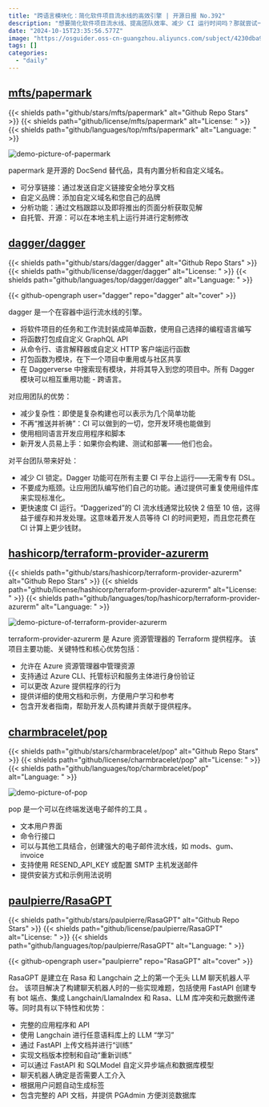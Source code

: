 ```yaml
---
title: "跨语言模块化：简化软件项目流水线的高效引擎 | 开源日报 No.392"
description: "想要简化软件项目流水线、提高团队效率、减少 CI 运行时间吗？那就尝试一下 dagger 吧！dagger 是一个强大的引擎，可以将项目任务封装成简单函数，实现自定义 GraphQL API，让 CI 变得更高效，让团队更易上手，让 CI 运行更快速！"
date: "2024-10-15T23:35:56.577Z"
image: "https://osguider.oss-cn-guangzhou.aliyuncs.com/subject/4230dba946641b5f27ce41c5b233189e.png"
tags: []
categories:
  - "daily"
---
```


## [mfts/papermark](https://github.com/mfts/papermark)

{{< shields path="github/stars/mfts/papermark" alt="Github Repo Stars" >}} {{< shields path="github/license/mfts/papermark" alt="License: " >}} {{< shields path="github/languages/top/mfts/papermark" alt="Language: " >}}

![demo-picture-of-papermark](https://static.osguider.com/subject/github/mfts/papermark/2ae51faa50160d60c4129164c6961936.gif)

papermark 是开源的 DocSend 替代品，具有内置分析和自定义域名。

- 可分享链接：通过发送自定义链接安全地分享文档
- 自定义品牌：添加自定义域名和您自己的品牌
- 分析功能：通过文档跟踪以及即将推出的页面分析获取见解
- 自托管、开源：可以在本地主机上运行并进行定制修改
  
## [dagger/dagger](https://github.com/dagger/dagger)

{{< shields path="github/stars/dagger/dagger" alt="Github Repo Stars" >}} {{< shields path="github/license/dagger/dagger" alt="License: " >}} {{< shields path="github/languages/top/dagger/dagger" alt="Language: " >}}

{{< github-opengraph user="dagger" repo="dagger" alt="cover" >}}

dagger 是一个在容器中运行流水线的引擎。

- 将软件项目的任务和工作流封装成简单函数，使用自己选择的编程语言编写
- 将函数打包成自定义 GraphQL API
- 从命令行、语言解释器或自定义 HTTP 客户端运行函数
- 打包函数为模块，在下一个项目中重用或与社区共享
- 在 Daggerverse 中搜索现有模块，并将其导入到您的项目中。所有 Dagger 模块可以相互重用功能 - 跨语言。

对应用团队的优势：

- 减少复杂性：即使是复杂构建也可以表示为几个简单功能
- 不再“推送并祈祷”：CI 可以做到的一切，您开发环境也能做到
- 使用相同语言开发应用程序和脚本
- 新开发人员易上手：如果你会构建、测试和部署——他们也会。

对平台团队带来好处：

- 减少 CI 锁定。Dagger 功能可在所有主要 CI 平台上运行——无需专有 DSL。
- 不要成为瓶颈。让应用团队编写他们自己的功能。通过提供可重复使用组件库来实现标准化。
- 更快速度 CI 运行。“Daggerized”的 CI 流水线通常比较快 2 倍至 10 倍，这得益于缓存和并发处理。这意味着开发人员等待 CI 的时间更短，而且您花费在 CI 计算上更少钱财。
  
## [hashicorp/terraform-provider-azurerm](https://github.com/hashicorp/terraform-provider-azurerm)

{{< shields path="github/stars/hashicorp/terraform-provider-azurerm" alt="Github Repo Stars" >}} {{< shields path="github/license/hashicorp/terraform-provider-azurerm" alt="License: " >}} {{< shields path="github/languages/top/hashicorp/terraform-provider-azurerm" alt="Language: " >}}

![demo-picture-of-terraform-provider-azurerm](https://static.osguider.com/subject/github/hashicorp/terraform-provider-azurerm/91381e892d3e9d711546a4a08af14d57.png)

terraform-provider-azurerm 是 Azure 资源管理器的 Terraform 提供程序。
该项目主要功能、关键特性和核心优势包括：

- 允许在 Azure 资源管理器中管理资源
- 支持通过 Azure CLI、托管标识和服务主体进行身份验证
- 可以更改 Azure 提供程序的行为
- 提供详细的使用文档和示例，方便用户学习和参考
- 包含开发者指南，帮助开发人员构建并贡献于提供程序。
  
## [charmbracelet/pop](https://github.com/charmbracelet/pop)

{{< shields path="github/stars/charmbracelet/pop" alt="Github Repo Stars" >}} {{< shields path="github/license/charmbracelet/pop" alt="License: " >}} {{< shields path="github/languages/top/charmbracelet/pop" alt="Language: " >}}

![demo-picture-of-pop](https://static.osguider.com/subject/github/charmbracelet/pop/1fea404ea8dfae60e1b74e8eb2df55d8.png)

pop 是一个可以在终端发送电子邮件的工具 。

- 文本用户界面
- 命令行接口
- 可以与其他工具结合，创建强大的电子邮件流水线，如 mods、gum、invoice
- 支持使用 RESEND_API_KEY 或配置 SMTP 主机发送邮件
- 提供安装方式和示例用法说明
  
## [paulpierre/RasaGPT](https://github.com/paulpierre/RasaGPT)

{{< shields path="github/stars/paulpierre/RasaGPT" alt="Github Repo Stars" >}} {{< shields path="github/license/paulpierre/RasaGPT" alt="License: " >}} {{< shields path="github/languages/top/paulpierre/RasaGPT" alt="Language: " >}}

{{< github-opengraph user="paulpierre" repo="RasaGPT" alt="cover" >}}

RasaGPT 是建立在 Rasa 和 Langchain 之上的第一个无头 LLM 聊天机器人平台。
该项目解决了构建聊天机器人时的一些实现难题，包括使用 FastAPI 创建专有 bot 端点、集成 Langchain/LlamaIndex 和 Rasa、LLM 库冲突和元数据传递等。同时具有以下特性和优势：

- 完整的应用程序和 API
- 使用 Langchain 进行任意语料库上的 LLM “学习”
- 通过 FastAPI 上传文档并进行“训练”
- 实现文档版本控制和自动“重新训练”
- 可以通过 FastAPI 和 SQLModel 自定义异步端点和数据库模型
- 聊天机器人确定是否需要人工介入
- 根据用户问题自动生成标签
- 包含完整的 API 文档，并提供 PGAdmin 方便浏览数据库
  